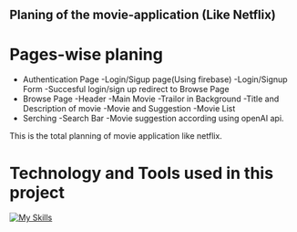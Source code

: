 ## Planing of the movie-application (Like Netflix)

# Pages-wise planing

- Authentication Page
    -Login/Sigup page(Using firebase)
        -Login/Signup Form
        -Succesful login/sign up redirect to Browse Page
- Browse Page
    -Header
    -Main Movie
        -Trailor in Background
        -Title and Description of movie
        -Movie and Suggestion
            -Movie List
- Serching
    -Search Bar
    -Movie suggestion according using openAI api.

This is the total planning of movie application like netflix.

# Technology and Tools used in this project

[![My Skills](https://skillicons.dev/icons?i=html,css,tailwind,js,react,redux,jest,firebase,git,github,theme=light&perline=8)](https://skillicons.dev)
